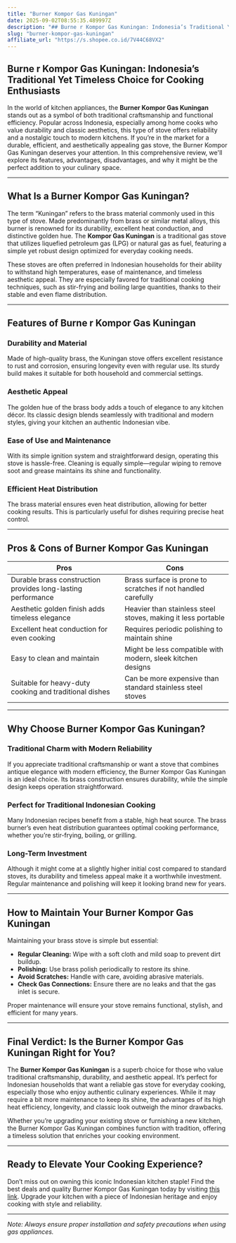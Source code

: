 ```yaml
---
title: "Burner Kompor Gas Kuningan"
date: 2025-09-02T08:55:35.489997Z
description: "## Burne r Kompor Gas Kuningan: Indonesia’s Traditional Yet Timeless Choice for Cooking Enthusiasts..."
slug: "burner-kompor-gas-kuningan"
affiliate_url: "https://s.shopee.co.id/7V44C68VX2"
---
```

## Burne r Kompor Gas Kuningan: Indonesia’s Traditional Yet Timeless Choice for Cooking Enthusiasts

In the world of kitchen appliances, the **Burner Kompor Gas Kuningan** stands out as a symbol of both traditional craftsmanship and functional efficiency. Popular across Indonesia, especially among home cooks who value durability and classic aesthetics, this type of stove offers reliability and a nostalgic touch to modern kitchens. If you’re in the market for a durable, efficient, and aesthetically appealing gas stove, the Burner Kompor Gas Kuningan deserves your attention. In this comprehensive review, we'll explore its features, advantages, disadvantages, and why it might be the perfect addition to your culinary space.

---

## What Is a Burner Kompor Gas Kuningan?

The term “Kuningan” refers to the brass material commonly used in this type of stove. Made predominantly from brass or similar metal alloys, this burner is renowned for its durability, excellent heat conduction, and distinctive golden hue. The **Kompor Gas Kuningan** is a traditional gas stove that utilizes liquefied petroleum gas (LPG) or natural gas as fuel, featuring a simple yet robust design optimized for everyday cooking needs.

These stoves are often preferred in Indonesian households for their ability to withstand high temperatures, ease of maintenance, and timeless aesthetic appeal. They are especially favored for traditional cooking techniques, such as stir-frying and boiling large quantities, thanks to their stable and even flame distribution.

---

## Features of Burne r Kompor Gas Kuningan

### Durability and Material

Made of high-quality brass, the Kuningan stove offers excellent resistance to rust and corrosion, ensuring longevity even with regular use. Its sturdy build makes it suitable for both household and commercial settings.

### Aesthetic Appeal

The golden hue of the brass body adds a touch of elegance to any kitchen décor. Its classic design blends seamlessly with traditional and modern styles, giving your kitchen an authentic Indonesian vibe.

### Ease of Use and Maintenance

With its simple ignition system and straightforward design, operating this stove is hassle-free. Cleaning is equally simple—regular wiping to remove soot and grease maintains its shine and functionality.

### Efficient Heat Distribution

The brass material ensures even heat distribution, allowing for better cooking results. This is particularly useful for dishes requiring precise heat control.

---

## Pros & Cons of Burner Kompor Gas Kuningan

| **Pros**                                 | **Cons**                                     |
|------------------------------------------|----------------------------------------------|
| Durable brass construction provides long-lasting performance | Brass surface is prone to scratches if not handled carefully |
| Aesthetic golden finish adds timeless elegance | Heavier than stainless steel stoves, making it less portable |
| Excellent heat conduction for even cooking | Requires periodic polishing to maintain shine |
| Easy to clean and maintain | Might be less compatible with modern, sleek kitchen designs |
| Suitable for heavy-duty cooking and traditional dishes | Can be more expensive than standard stainless steel stoves |

---

## Why Choose Burner Kompor Gas Kuningan?

### Traditional Charm with Modern Reliability

If you appreciate traditional craftsmanship or want a stove that combines antique elegance with modern efficiency, the Burner Kompor Gas Kuningan is an ideal choice. Its brass construction ensures durability, while the simple design keeps operation straightforward.

### Perfect for Traditional Indonesian Cooking

Many Indonesian recipes benefit from a stable, high heat source. The brass burner’s even heat distribution guarantees optimal cooking performance, whether you’re stir-frying, boiling, or grilling.

### Long-Term Investment

Although it might come at a slightly higher initial cost compared to standard stoves, its durability and timeless appeal make it a worthwhile investment. Regular maintenance and polishing will keep it looking brand new for years.

---

## How to Maintain Your Burner Kompor Gas Kuningan

Maintaining your brass stove is simple but essential:

- **Regular Cleaning:** Wipe with a soft cloth and mild soap to prevent dirt buildup.
- **Polishing:** Use brass polish periodically to restore its shine.
- **Avoid Scratches:** Handle with care, avoiding abrasive materials.
- **Check Gas Connections:** Ensure there are no leaks and that the gas inlet is secure.

Proper maintenance will ensure your stove remains functional, stylish, and efficient for many years.

---

## Final Verdict: Is the Burner Kompor Gas Kuningan Right for You?

The **Burner Kompor Gas Kuningan** is a superb choice for those who value traditional craftsmanship, durability, and aesthetic appeal. It’s perfect for Indonesian households that want a reliable gas stove for everyday cooking, especially those who enjoy authentic culinary experiences. While it may require a bit more maintenance to keep its shine, the advantages of its high heat efficiency, longevity, and classic look outweigh the minor drawbacks.

Whether you’re upgrading your existing stove or furnishing a new kitchen, the Burner Kompor Gas Kuningan combines function with tradition, offering a timeless solution that enriches your cooking environment.

---

## Ready to Elevate Your Cooking Experience?

Don’t miss out on owning this iconic Indonesian kitchen staple! Find the best deals and quality Burner Kompor Gas Kuningan today by visiting [this link](https://s.shopee.co.id/7V44C68VX2). Upgrade your kitchen with a piece of Indonesian heritage and enjoy cooking with style and reliability.

---

*Note: Always ensure proper installation and safety precautions when using gas appliances.*